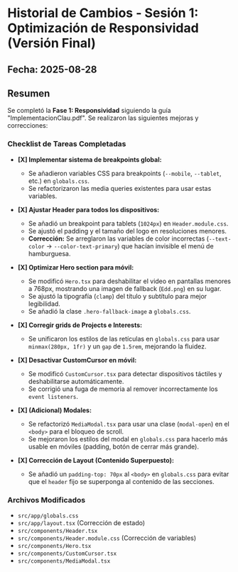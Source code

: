 # Historial de Cambios - Sesión 1: Optimización de Responsividad (Versión Final)

## Fecha: 2025-08-28

## Resumen

Se completó la **Fase 1: Responsividad** siguiendo la guía "ImplementacionClau.pdf". Se realizaron las siguientes mejoras y correcciones:

### Checklist de Tareas Completadas

- **[X] Implementar sistema de breakpoints global:**
  - Se añadieron variables CSS para breakpoints (`--mobile`, `--tablet`, etc.) en `globals.css`.
  - Se refactorizaron las media queries existentes para usar estas variables.

- **[X] Ajustar Header para todos los dispositivos:**
  - Se añadió un breakpoint para tablets (`1024px`) en `Header.module.css`.
  - Se ajustó el padding y el tamaño del logo en resoluciones menores.
  - **Corrección:** Se arreglaron las variables de color incorrectas (`--text-color` -> `--color-text-primary`) que hacían invisible el menú de hamburguesa.

- **[X] Optimizar Hero section para móvil:**
  - Se modificó `Hero.tsx` para deshabilitar el video en pantallas menores a 768px, mostrando una imagen de fallback (`Edd.png`) en su lugar.
  - Se ajustó la tipografía (`clamp`) del título y subtítulo para mejor legibilidad.
  - Se añadió la clase `.hero-fallback-image` a `globals.css`.

- **[X] Corregir grids de Projects e Interests:**
  - Se unificaron los estilos de las retículas en `globals.css` para usar `minmax(280px, 1fr)` y un `gap` de `1.5rem`, mejorando la fluidez.

- **[X] Desactivar CustomCursor en móvil:**
  - Se modificó `CustomCursor.tsx` para detectar dispositivos táctiles y deshabilitarse automáticamente.
  - Se corrigió una fuga de memoria al remover incorrectamente los `event listeners`.

- **[X] (Adicional) Modales:**
  - Se refactorizó `MediaModal.tsx` para usar una clase (`modal-open`) en el `<body>` para el bloqueo de scroll.
  - Se mejoraron los estilos del modal en `globals.css` para hacerlo más usable en móviles (padding, botón de cerrar más grande).

- **[X] Corrección de Layout (Contenido Superpuesto):**
  - Se añadió un `padding-top: 70px` al `<body>` en `globals.css` para evitar que el `header` fijo se superponga al contenido de las secciones.

### Archivos Modificados
- `src/app/globals.css`
- `src/app/layout.tsx` (Corrección de estado)
- `src/components/Header.tsx`
- `src/components/Header.module.css` (Corrección de variables)
- `src/components/Hero.tsx`
- `src/components/CustomCursor.tsx`
- `src/components/MediaModal.tsx`
